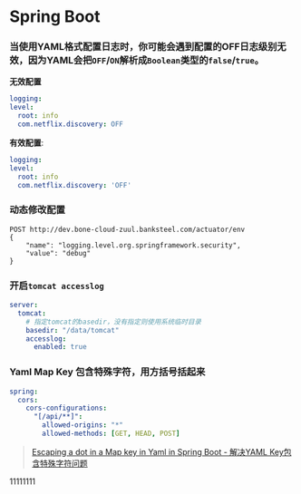 # Spring Boot

### 当使用YAML格式配置日志时，你可能会遇到配置的OFF日志级别无效，因为YAML会把`OFF`/`ON`解析成`Boolean`类型的`false`/`true`。

**无效配置**
```yaml
logging:
level:
  root: info
  com.netflix.discovery: OFF
```

**有效配置**:
```yaml
logging:
level:
  root: info
  com.netflix.discovery: 'OFF'
```

### 动态修改配置

```
POST http://dev.bone-cloud-zuul.banksteel.com/actuator/env
{
    "name": "logging.level.org.springframework.security",
    "value": "debug"
}
```

### 开启`tomcat accesslog`

```yaml
server:
  tomcat:
    # 指定tomcat的basedir，没有指定则使用系统临时目录
    basedir: "/data/tomcat"
    accesslog:
      enabled: true
```

### Yaml Map Key 包含特殊字符，用方括号括起来

```yaml
spring:
  cors:
    cors-configurations:
      "[/api/**]":
        allowed-origins: "*"
        allowed-methods: [GET, HEAD, POST]
```
> [Escaping a dot in a Map key in Yaml in Spring Boot - 解决YAML Key包含特殊字符问题](https://stackoverflow.com/questions/34070987/escaping-a-dot-in-a-map-key-in-yaml-in-spring-boot/34082891#34082891)


11111111


